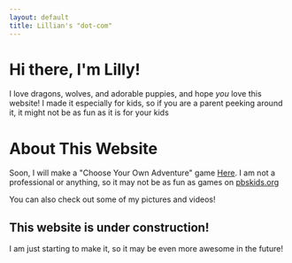 ```yaml
---
layout: default
title: Lillian's "dot-com"
---
```

		
Hi there, I'm Lilly!
====================

I love dragons, wolves, and adorable puppies, and hope *you* love this website! I made it especially for kids, so if you are a parent peeking around it, it might not be as fun as it is for your kids

About This Website
==================

Soon, I will make a "Choose Your Own Adventure" game [Here](/game/start). I am not a professional or anything, so it may not be as fun as games on [pbskids.org](https://pbskids.org)

You can also check out some of my pictures and videos!

This website is under construction!
-----------------------------------

I am just starting to make it, so it may be even more awesome in the future!

